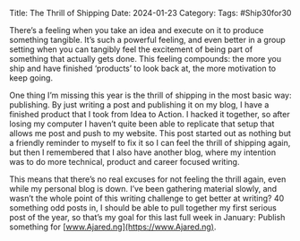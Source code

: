 Title: The Thrill of Shipping
Date: 2024-01-23
Category: 
Tags: #Ship30for30

There’s a feeling when you take an idea and execute on it to produce something tangible. It’s such a powerful feeling, and even better in a group setting when you can tangibly feel the excitement of being part of something that actually gets done. This feeling compounds: the more you ship and have finished ‘products’ to look back at, the more motivation to keep going.

One thing I’m missing this year is the thrill of shipping in the most basic way: publishing. By just writing a post and publishing it on my blog, I have a finished product that I took from Idea to Action. I hacked it together, so after losing my computer I haven’t quite been able to replicate that setup that allows me post and push to my website. This post started out as nothing but a friendly reminder to myself to fix it so I can feel the thrill of shipping again, but then I remembered that I also have another blog, where my intention was to do more technical, product and career focused writing. 

This means that there’s no real excuses for not feeling the thrill again, even while my personal blog is down.  I’ve been gathering material slowly, and wasn’t the whole point of this writing challenge to get better at writing? 40 something odd posts in, I should be able to pull together my first serious post of the year, so that’s my goal for this last full week in January: Publish something for [www.Ajared.ng](https://www.Ajared.ng).
